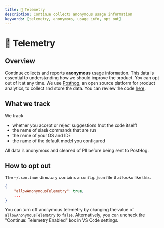 ```yaml
---
title: 🦔 Telemetry
description: Continue collects anonymous usage information
keywords: [telemetry, anonymous, usage info, opt out]
---
```


# 🦔 Telemetry

## Overview

Continue collects and reports **anonymous** usage information. This data is essential to understanding how we should improve the product. You can opt out of it at any time. We use [Posthog](https://posthog.com/), an open source platform for product analytics, to collect and store the data. You can review the code [here](https://github.com/continuedev/continue/blob/main/gui/src/hooks/CustomPostHogProvider.tsx).

## What we track

We track

- whether you accept or reject suggestions (not the code itself)
- the name of slash commands that are run
- the name of your OS and IDE
- the name of the default model you configured

All data is anonymous and cleaned of PII before being sent to PostHog.

## How to opt out

The `~/.continue` directory contains a `config.json` file that looks like this:

```json title="~/.continue/config.json"
{
    "allowAnonymousTelemetry": true,
    ...
}
```

You can turn off anonymous telemetry by changing the value of `allowAnonymousTelemetry` to `false`. Alternatively, you can uncheck the "Continue: Telemetry Enabled" box in VS Code settings.
